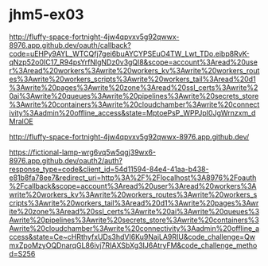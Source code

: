# jhm5-ex03 
http://fluffy-space-fortnight-4jw4qpvxv5g92qwwx-8976.app.github.dev/oauth/callback?code=uEHPy9AYL_WTCQfj7gei6buAYCYPSEuO4TW_Lwt_TDo.eibp8RvK-qNzp52o0IC17_R94psYrfNlgNDz0v3gQl8&scope=account%3Aread%20user%3Aread%20workers%3Awrite%20workers_kv%3Awrite%20workers_routes%3Awrite%20workers_scripts%3Awrite%20workers_tail%3Aread%20d1%3Awrite%20pages%3Awrite%20zone%3Aread%20ssl_certs%3Awrite%20ai%3Awrite%20queues%3Awrite%20pipelines%3Awrite%20secrets_store%3Awrite%20containers%3Awrite%20cloudchamber%3Awrite%20connectivity%3Aadmin%20offline_access&state=MptoePsP_WPPJpI0JgWrnzxm_dMralOE

http://fluffy-space-fortnight-4jw4qpvxv5g92qwwx-8976.app.github.dev/




https://fictional-lamp-wrg6vq5w5qgj39wx6-8976.app.github.dev/oauth2/auth?response_type=code&client_id=54d11594-84e4-41aa-b438-e81b8fa78ee7&redirect_uri=http%3A%2F%2Flocalhost%3A8976%2Foauth%2Fcallback&scope=account%3Aread%20user%3Aread%20workers%3Awrite%20workers_kv%3Awrite%20workers_routes%3Awrite%20workers_scripts%3Awrite%20workers_tail%3Aread%20d1%3Awrite%20pages%3Awrite%20zone%3Aread%20ssl_certs%3Awrite%20ai%3Awrite%20queues%3Awrite%20pipelines%3Awrite%20secrets_store%3Awrite%20containers%3Awrite%20cloudchamber%3Awrite%20connectivity%3Aadmin%20offline_access&state=Ce~cHRthyfxUDs3hdVI6Ku9NajLA9RIU&code_challenge=QwmxZpoMzyOQDnarqGL86ivj7RIAXSbXg3IJ6AtryFM&code_challenge_method=S256